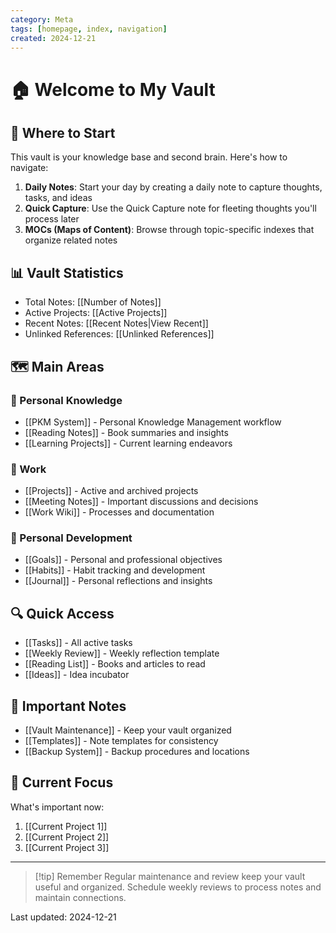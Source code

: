 ```yaml
---
category: Meta
tags: [homepage, index, navigation]
created: 2024-12-21
---
```


# 🏠 Welcome to My Vault

## 🚀 Where to Start
This vault is your knowledge base and second brain. Here's how to navigate:

1. **Daily Notes**: Start your day by creating a daily note to capture thoughts, tasks, and ideas
2. **Quick Capture**: Use the Quick Capture note for fleeting thoughts you'll process later
3. **MOCs (Maps of Content)**: Browse through topic-specific indexes that organize related notes

## 📊 Vault Statistics
- Total Notes: [[Number of Notes]]
- Active Projects: [[Active Projects]]
- Recent Notes: [[Recent Notes|View Recent]]
- Unlinked References: [[Unlinked References]]

## 🗺️ Main Areas

### 💭 Personal Knowledge
- [[PKM System]] - Personal Knowledge Management workflow
- [[Reading Notes]] - Book summaries and insights
- [[Learning Projects]] - Current learning endeavors

### 📝 Work
- [[Projects]] - Active and archived projects
- [[Meeting Notes]] - Important discussions and decisions
- [[Work Wiki]] - Processes and documentation

### 🎯 Personal Development
- [[Goals]] - Personal and professional objectives
- [[Habits]] - Habit tracking and development
- [[Journal]] - Personal reflections and insights

## 🔍 Quick Access
- [[Tasks]] - All active tasks
- [[Weekly Review]] - Weekly reflection template
- [[Reading List]] - Books and articles to read
- [[Ideas]] - Idea incubator

## 📌 Important Notes
- [[Vault Maintenance]] - Keep your vault organized
- [[Templates]] - Note templates for consistency
- [[Backup System]] - Backup procedures and locations

## 🔄 Current Focus
What's important now:
1. [[Current Project 1]]
2. [[Current Project 2]]
3. [[Current Project 3]]

---

> [!tip] Remember
> Regular maintenance and review keep your vault useful and organized. Schedule weekly reviews to process notes and maintain connections.

Last updated: 2024-12-21